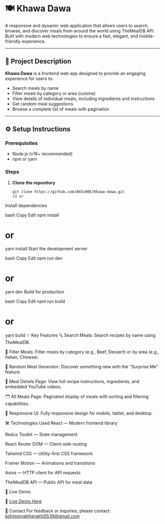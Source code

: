 # 🍽️ Khawa Dawa

A responsive and dynamic web application that allows users to search, browse, and discover meals from around the world using TheMealDB API. Built with modern web technologies to ensure a fast, elegant, and mobile-friendly experience.

---

## 📖 Project Description

**Khawa Dawa** is a frontend web app designed to provide an engaging experience for users to:
- Search meals by name
- Filter meals by category or area (cuisine)
- View details of individual meals, including ingredients and instructions
- Get random meal suggestions
- Browse a complete list of meals with pagination

---

## ⚙️ Setup Instructions

### Prerequisites
- Node.js (v18+ recommended)
- npm or yarn

### Steps

1. **Clone the repository**
   ```bash
   git clone https://github.com/Akhi005/Khawa-dawa.git
   cd sr
Install dependencies

bash
Copy
Edit
npm install
# or
yarn install
Start the development server

bash
Copy
Edit
npm run dev
# or
yarn dev
Build for production

bash
Copy
Edit
npm run build
# or
yarn build
✨ Key Features
🔍 Search Meals: Search recipes by name using TheMealDB.

🧭 Filter Meals: Filter meals by category (e.g., Beef, Dessert) or by area (e.g., Italian, Chinese).

🎲 Random Meal Generator: Discover something new with the "Surprise Me" feature.

📄 Meal Details Page: View full recipe instructions, ingredients, and embedded YouTube videos.

🗂️ All Meals Page: Paginated display of meals with sorting and filtering capabilities.

📱 Responsive UI: Fully responsive design for mobile, tablet, and desktop.

🛠️ Technologies Used
React — Modern frontend library

Redux Toolkit — State management

React Router DOM — Client-side routing

Tailwind CSS — Utility-first CSS framework

Framer Motion — Animations and transitions

Axios — HTTP client for API requests

TheMealDB API — Public API for meal data

🚀 Live Demo

🔗 [Live Demo Here](https://khawa-dawa-gamma.vercel.app/)

📧 Contact
For feedback or inquiries, please contact: kohinooraktherakhi5539@gmail.com
